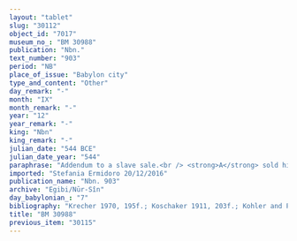 ```yaml
---
layout: "tablet"
slug: "30112"
object_id: "7017"
museum_no_: "BM 30988"
publication: "Nbn."
text_number: "903"
period: "NB"
place_of_issue: "Babylon city"
type_and_content: "Other"
day_remark: "-"
month: "IX"
month_remark: "-"
year: "12"
year_remark: "-"
king: "Nbn"
king_remark: "-"
julian_date: "544 BCE"
julian_date_year: "544"
paraphrase: "Addendum to a slave sale.<br /> <strong>A</strong> sold his female slave<strong><sup> f</sup>C</strong> to <strong>B</strong> for its full value, 1 1/3 minas of silver being the agreed-upon purchase price. The present document was drafted with the sole aim to point out that the buyer&#39;s mother (<strong><sup>f</sup>D</strong>) was present to witness <em>(ana &scaron;ib&ucirc;ti a&scaron;ābu</em>) the purchase, thus implying her consent to it. Names of 4 witnesses and the scribe. The sale of this female slave is recorded in BM30600.<br /> &nbsp;<br /> <strong>A</strong> = Itti-Marduk-balāṭu/Nab&ucirc;-ahhē-iddin//Egibi; <strong>B</strong> = Marduk-&scaron;umu-ibni/&scaron;umu-ukīn//Ile&rsquo;&rsquo;i-bulliṭ-Marduk; <strong><sup>f</sup>C</strong> = <sup>f</sup>&Scaron;idatu; <strong><sup>f</sup>D</strong> = <sup>f</sup>Ka&scaron;&scaron;āya, mother of <strong>B</strong>"
imported: "Stefania Ermidoro 20/12/2016"
publication_name: "Nbn. 903"
archive: "Egibi/Nūr-Sîn"
day_babylonian_: "7"
bibliography: "Krecher 1970, 195f.; Koschaker 1911, 203f.; Kohler and Peiser, BRL 1 (1890), 14f.; Petschow (NBPf.), 126."
title: "BM 30988"
previous_item: "30115"
---
```

